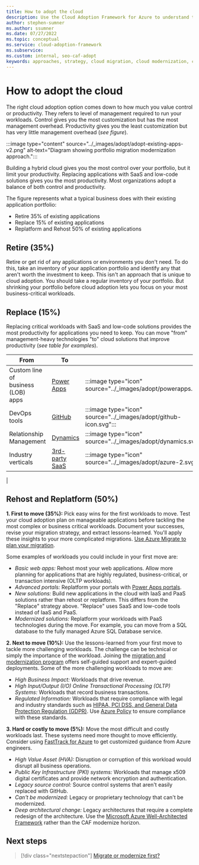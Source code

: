 ```yaml
---
title: How to adopt the cloud
description: Use the Cloud Adoption Framework for Azure to understand the typical journey to the cloud and how your existing portfolio will change.
author: stephen-sumner
ms.author: ssumner
ms.date: 07/27/2022
ms.topic: conceptual
ms.service: cloud-adoption-framework
ms.subservice: 
ms.custom: internal, seo-caf-adopt
keywords: approaches, strategy, cloud migration, cloud modernization, cloud adoption framework
---
```


# How to adopt the cloud

The right cloud adoption option comes down to how much you value control or productivity. They refers to level of management required to run your workloads. Control gives you the most customization but has the most management overhead. Productivity gives you the least customization but has very little management overhead (*see figure*).

:::image type="content" source="../_images/adopt/adopt-existing-apps-v2.png" alt-text="Diagram showing portfolio migration modernization approach.":::

Building a hybrid cloud gives you the most control over your portfolio, but it limit your productivity. Replacing applications with SaaS and low-code solutions gives you the most productivity. Most organizations adopt a balance of both control and productivity.

The figure represents what a typical business does with their existing application portfolio:

- Retire 35% of existing applications
- Replace 15% of existing applications
- Replatform and Rehost 50% of existing applications

## Retire (35%)

Retire or get rid of any applications or environments you don't need. To do this, take an inventory of your application portfolio and identify any that aren't worth the investment to keep. This isn't an approach that is unique to cloud adoption. You should take a regular inventory of your portfolio. But shrinking your portfolio before cloud adoption lets you focus on your most business-critical workloads.

## Replace (15%)

Replacing critical workloads with SaaS and low-code solutions provides the most productivity for applications you need to keep. You can move "from" management-heavy technologies "to" cloud solutions that improve productivity (*see table for examples*).

| From<span title="Replace">&nbsp;</span> | To<span title="To">&nbsp;</span> |<span></span>|
|-|-|-|
|Custom line of <br>business (LOB)<br>apps|[Power Apps](/power-apps/powerapps-overview)| :::image type="icon" source="../_images/adopt/powerapps.svg":::
|DevOps tools|[GitHub](/learn/modules/introduction-to-github/)|:::image type="icon" source="../_images/adopt/github-icon.svg":::
|Relationship <br>Management|[Dynamics](/dynamics365/get-started/intro-crossapp-index)|:::image type="icon" source="../_images/adopt/dynamics.svg":::
|Industry <br>verticals|[3rd-party <br>SaaS](/marketplace/apps)|:::image type="icon" source="../_images/adopt/azure-2.svg":::
|

## Rehost and Replatform (50%)

**1. First to move (35%):**  Pick easy wins for the first workloads to move. Test your cloud adoption plan on manageable applications before tackling the most complex or business critical workloads. Document your successes, revise your migration strategy, and extract lessons-learned. You'll apply these insights to your more complicated migrations. [Use Azure Migrate to plan your migration](/azure/migrate/migrate-services-overview).

Some examples of workloads you could include in your first move are:

- *Basic web apps:* Rehost most your web applications. Allow more planning for applications that are highly regulated, business-critical, or transaction intensive (OLTP workloads).
- *Advanced portals:* Replatform your portals with [Power Apps portals](/power-apps/maker/portals/overview).
- *New solutions:* Build new applications in the cloud with IaaS and PaaS solutions rather than rehost or replatform. This differs from the "Replace" strategy above. "Replace" uses SaaS and low-code tools instead of IaaS and PaaS.
- *Modernized solutions:* Replatform your workloads with PaaS technologies during the move. For example, you can move from a SQL database to the fully managed Azure SQL Database service.

**2. Next to move (10%):** Use the lessons-learned from your first move to tackle more challenging workloads. The challenge can be technical or simply the importance of the workload. Joining the [migration and modernization program](https://azure.microsoft.com/migration/) offers self-guided support and expert-guided deployments. Some of the more challenging workloads to move are:

- *High Business Impact:* Workloads that drive revenue.
- *High Input/Output (I/O) Online Transactional Processing (OLTP) Systems:* Workloads that record business transactions.
- *Regulated Information:* Workloads that require compliance with legal and industry standards such as [HIPAA, PCI DSS, and General Data Protection Regulation (GDPR)](/../cloud-adoption-framework-pr/docs/govern/policy-compliance/regulatory-compliance.md). Use [Azure Policy](/azure/governance/policy/concepts/regulatory-compliance.md) to ensure compliance with these standards.

**3. Hard or costly to move (5%):** Move the most difficult and costly workloads last. These systems need more thought to move efficiently. Consider using [FastTrack for Azure](https://azure.microsoft.com/programs/azure-fasttrack/?v=18.03#overview) to get customized guidance from Azure engineers.

- *High Value Asset (HVA):* Disruption or corruption of this workload would disrupt all business operations.
- *Public Key Infrastructure (PKI) systems:* Workloads that manage x509 digital certificates and provide network encryption and authentication.
- *Legacy source control:* Source control systems that aren't easily replaced with GitHub.
- *Can't be modernized:* Legacy or proprietary technology that can't be modernized.
- *Deep architectural change:* Legacy architectures that require a complete redesign of the architecture. Use the [Microsoft Azure Well-Architected Framework](/well-architected-pr/well-architected/index.md) rather than the CAF modernize horizon.

## Next steps

> [!div class="nextstepaction"]
> [Migrate or modernize first?](../adopt/migrate-modernize-approaches.md)